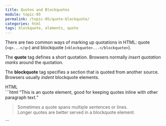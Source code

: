```yaml
---
title: Quotes and Blockquotes
module: topic-05
permalink: /topic-05/quote-blockquote/
categories: html
tags: blockquote, elements, quote
---
```


<div class="divider-heading"></div>

There are two common ways of marking up quotations in HTML: quote (`<q>...</q>`) and blockquote (`<blockquote>...</blockquote>`).

The **quote** tag defines a short quotation. Browsers normally _insert quotation marks_ around the quotation.

The **blockquote** tag specifies a section that is quoted from another source. Browsers usually _indent_ blockquote elements.


<div class="code-heading">
  <span class="html">HTML</span>
</div>
```html
<q>This is an quote element, good for keeping quotes inline with other paragraph text.</q>

<blockquote>
  Sometimes a quote spans multiple sentences or lines.<br/>
  Longer quotes are better served in a blockquote element.
</blockquote>
```


<div class="external-embed">
  <p data-height="400" data-theme-id="30567" data-slug-hash="GRZYNMO" data-default-tab="html,result" data-user="michaelcassens" data-pen-title="Semantic HTML, Quotes and Blockquotes" class="codepen"></p>
</div>
